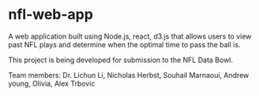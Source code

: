 # nfl-web-app
 
A web application built using Node.js, react, d3.js that allows users to view past NFL plays
and determine when the optimal time to pass the ball is. 

This project is being developed for submission to the NFL Data Bowl. 

Team members:
Dr. Lichun Li, Nicholas Herbst, Souhail Marnaoui, Andrew young, Olivia, Alex Trbovic
